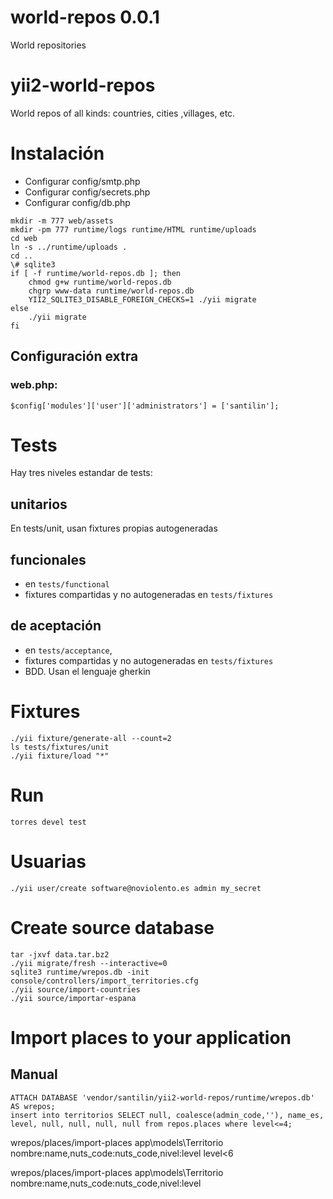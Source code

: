 
[//]: # (<<<<<MAIN)
# world-repos 0.0.1
World repositories

[//]: # (>>>>>MAIN)
# yii2-world-repos
World repos of all kinds: countries, cities ,villages, etc.

[//]: # (<<<<<INSTALL)
# Instalación

* Configurar config/smtp.php
* Configurar config/secrets.php
* Configurar config/db.php

```
mkdir -m 777 web/assets
mkdir -pm 777 runtime/logs runtime/HTML runtime/uploads
cd web
ln -s ../runtime/uploads .
cd ..
\# sqlite3
if [ -f runtime/world-repos.db ]; then
	chmod g+w runtime/world-repos.db
	chgrp www-data runtime/world-repos.db
	YII2_SQLITE3_DISABLE_FOREIGN_CHECKS=1 ./yii migrate
else
	./yii migrate
fi
```
## Configuración extra

### web.php:
```
$config['modules']['user']['administrators'] = ['santilin'];
```

[//]: # (>>>>>INSTALL)
[//]: # (<<<<<TESTS)
# Tests
Hay tres niveles estandar de tests:
## unitarios
En tests/unit, usan fixtures propias autogeneradas
## funcionales
* en `tests/functional`
* fixtures compartidas y no autogeneradas en `tests/fixtures`
## de aceptación
* en `tests/acceptance`,
* fixtures compartidas y no autogeneradas en `tests/fixtures`
* BDD. Usan el lenguaje gherkin

# Fixtures
```
./yii fixture/generate-all --count=2
ls tests/fixtures/unit
./yii fixture/load "*"
```

# Run
```
torres devel test
```

[//]: # (>>>>>TESTS)
[//]: # (<<<<<USUARIAS)
# Usuarias
```
./yii user/create software@noviolento.es admin my_secret
```

[//]: # (>>>>>USUARIAS)



# Create source database

```
tar -jxvf data.tar.bz2
./yii migrate/fresh --interactive=0
sqlite3 runtime/wrepos.db -init console/controllers/import_territories.cfg
./yii source/import-countries
./yii source/importar-espana
```

# Import places to your application

## Manual
```
ATTACH DATABASE 'vendor/santilin/yii2-world-repos/runtime/wrepos.db' AS wrepos;
insert into territorios SELECT null, coalesce(admin_code,''), name_es, level, null, null, null, null from repos.places where level<=4;
```

wrepos/places/import-places app\\models\\Territorio nombre:name,nuts_code:nuts_code,nivel:level level<6

wrepos/places/import-places app\\models\\Territorio nombre:name,nuts_code:nuts_code,nivel:level
